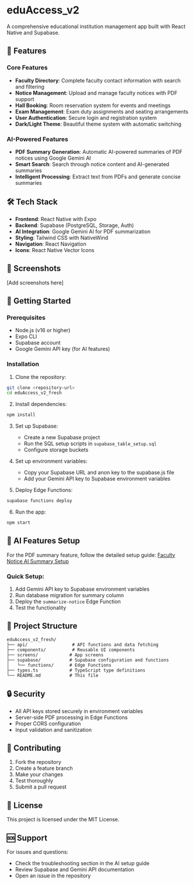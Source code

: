 # eduAccess_v2

A comprehensive educational institution management app built with React Native and Supabase.

## 🚀 Features

### Core Features
- **Faculty Directory**: Complete faculty contact information with search and filtering
- **Notice Management**: Upload and manage faculty notices with PDF support
- **Hall Booking**: Room reservation system for events and meetings
- **Exam Management**: Exam duty assignments and seating arrangements
- **User Authentication**: Secure login and registration system
- **Dark/Light Theme**: Beautiful theme system with automatic switching

### AI-Powered Features
- **PDF Summary Generation**: Automatic AI-powered summaries of PDF notices using Google Gemini AI
- **Smart Search**: Search through notice content and AI-generated summaries
- **Intelligent Processing**: Extract text from PDFs and generate concise summaries

## 🛠 Tech Stack

- **Frontend**: React Native with Expo
- **Backend**: Supabase (PostgreSQL, Storage, Auth)
- **AI Integration**: Google Gemini AI for PDF summarization
- **Styling**: Tailwind CSS with NativeWind
- **Navigation**: React Navigation
- **Icons**: React Native Vector Icons

## 📱 Screenshots

[Add screenshots here]

## 🚀 Getting Started

### Prerequisites
- Node.js (v16 or higher)
- Expo CLI
- Supabase account
- Google Gemini API key (for AI features)

### Installation

1. Clone the repository:
```bash
git clone <repository-url>
cd eduAccess_v2_fresh
```

2. Install dependencies:
```bash
npm install
```

3. Set up Supabase:
   - Create a new Supabase project
   - Run the SQL setup scripts in `supabase_table_setup.sql`
   - Configure storage buckets

4. Set up environment variables:
   - Copy your Supabase URL and anon key to the supabase.js file
   - Add your Gemini API key to Supabase environment variables

5. Deploy Edge Functions:
```bash
supabase functions deploy
```

6. Run the app:
```bash
npm start
```

## 🔧 AI Features Setup

For the PDF summary feature, follow the detailed setup guide:
[Faculty Notice AI Summary Setup](./FACULTY_NOTICE_AI_SUMMARY_SETUP.md)

### Quick Setup:
1. Add Gemini API key to Supabase environment variables
2. Run database migration for summary column
3. Deploy the `summarize-notice` Edge Function
4. Test the functionality

## 📁 Project Structure

```
eduAccess_v2_fresh/
├── api/                 # API functions and data fetching
├── components/          # Reusable UI components
├── screens/            # App screens
├── supabase/           # Supabase configuration and functions
│   └── functions/      # Edge Functions
├── types.ts            # TypeScript type definitions
└── README.md           # This file
```

## 🔒 Security

- All API keys stored securely in environment variables
- Server-side PDF processing in Edge Functions
- Proper CORS configuration
- Input validation and sanitization

## 🤝 Contributing

1. Fork the repository
2. Create a feature branch
3. Make your changes
4. Test thoroughly
5. Submit a pull request

## 📄 License

This project is licensed under the MIT License.

## 🆘 Support

For issues and questions:
- Check the troubleshooting section in the AI setup guide
- Review Supabase and Gemini API documentation
- Open an issue in the repository